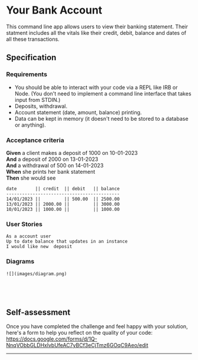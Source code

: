 # Your Bank Account

This command line app allows users to view their banking statement. Their statment includes all the vitals like their credit, debit, balance and dates of all these transactions.

## Specification

### Requirements

* You should be able to interact with your code via a REPL like IRB or Node.  (You don't need to implement a command line interface that takes input from STDIN.)
* Deposits, withdrawal.
* Account statement (date, amount, balance) printing.
* Data can be kept in memory (it doesn't need to be stored to a database or anything).

### Acceptance criteria

**Given** a client makes a deposit of 1000 on 10-01-2023  
**And** a deposit of 2000 on 13-01-2023  
**And** a withdrawal of 500 on 14-01-2023  
**When** she prints her bank statement  
**Then** she would see

```
date       || credit  || debit   || balance
-------------------------------------------
14/01/2023 ||         || 500.00  || 2500.00
13/01/2023 || 2000.00 ||         || 3000.00
10/01/2023 || 1000.00 ||         || 1000.00
```

### User Stories

```
As a account user
Up to date balance that updates in an instance
I would like new  deposit
```

### Diagrams

```
![](images/diagram.png)





```
## Self-assessment

Once you have completed the challenge and feel happy with your solution, here's a form to help you reflect on the quality of your code: https://docs.google.com/forms/d/1Q-NnqVObbGLDHxlvbUfeAC7yBCf3eCjTmz6GOqC9Aeo/edit

<!-- BEGIN GENERATED SECTION DO NOT EDIT -->

---


<!-- END GENERATED SECTION DO NOT EDIT -->
